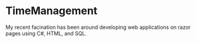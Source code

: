 # TimeManagement
My recent facination has been around developing web applications on razor pages using C#, HTML, and SQL. 
